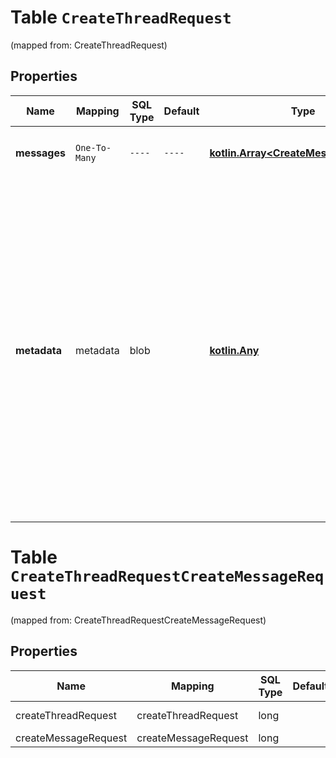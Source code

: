 
# Table `CreateThreadRequest`
(mapped from: CreateThreadRequest)

## Properties
Name | Mapping | SQL Type | Default | Type | Description | Notes
---- | ------- | -------- | ------- | ---- | ----------- | -----
**messages** | `One-To-Many` | `----` | `----`  | [**kotlin.Array&lt;CreateMessageRequest&gt;**](CreateMessageRequest.md) | A list of [messages](/docs/api-reference/messages) to start the thread with. |  [optional]
**metadata** | metadata | blob |  | [**kotlin.Any**](.md) | Set of 16 key-value pairs that can be attached to an object. This can be useful for storing additional information about the object in a structured format. Keys can be a maximum of 64 characters long and values can be a maxium of 512 characters long.  |  [optional]


# **Table `CreateThreadRequestCreateMessageRequest`**
(mapped from: CreateThreadRequestCreateMessageRequest)

## Properties
Name | Mapping | SQL Type | Default | Type | Description | Notes
---- | ------- | -------- | ------- | ---- | ----------- | -----
createThreadRequest | createThreadRequest | long | | kotlin.Long | Primary Key | *one*
createMessageRequest | createMessageRequest | long | | kotlin.Long | Foreign Key | *many*




